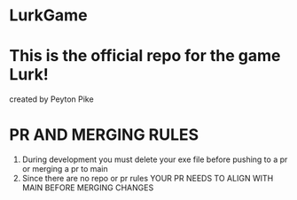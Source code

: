 # LurkGame
# This is the official repo for the game Lurk!
created by Peyton Pike

# PR AND MERGING RULES
1. During development you must delete your exe file before pushing to a pr or merging a pr to main
2. Since there are no repo or pr rules YOUR PR NEEDS TO ALIGN WITH MAIN BEFORE MERGING CHANGES